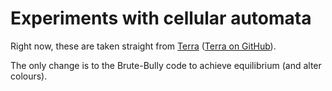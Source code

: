 # Experiments with cellular automata

Right now, these are taken straight from [Terra](http://rileyjshaw.com/terra/) ([Terra on GitHub](https://github.com/rileyjshaw/terra)).

The only change is to the Brute-Bully code to achieve equilibrium (and alter colours).
